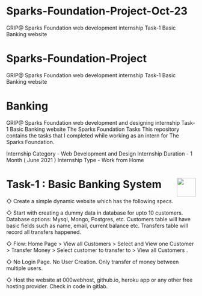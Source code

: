 # Sparks-Foundation-Project-Oct-23
GRIP@ Sparks Foundation web development internship Task-1 Basic Banking website
# Sparks-Foundation-Project
GRIP@ Sparks Foundation web development internship Task-1 Basic Banking website
# Banking
GRIP@ Sparks Foundation  web development and designing internship Task-1 Basic Banking website 
The Sparks Foundation Tasks
This repository contains the tasks that I completed while working as an intern for The Sparks Foundation.

Internship Category - Web Development and Design
Internship Duration - 1 Month ( June 2021 )
Internship Type - Work from Home



# Task-1 : Basic Banking System     <a href="https://www.youtube.com/watch?v=x12QFC76_-k"><img src="https://cdn2.iconfinder.com/data/icons/social-18/512/YouTube-2-256.png" width="50" height="50" align="right"></a>                                  
◇ Create a simple dynamic website which has the following specs.

◇ Start with creating a dummy data in database for upto 10
customers. Database options: Mysql, Mongo, Postgres, etc.
Customers table will have basic fields such as name, email,
current balance etc. Transfers table will record all transfers
happened.

◇ Flow: Home Page > View all Customers > Select and View one
Customer > Transfer Money > Select customer to transfer to >
View all Customers .

◇ No Login Page. No User Creation. Only transfer of money
between multiple users.

◇ Host the website at 000webhost, github.io, heroku app or any
other free hosting provider. Check in code in gitlab.

